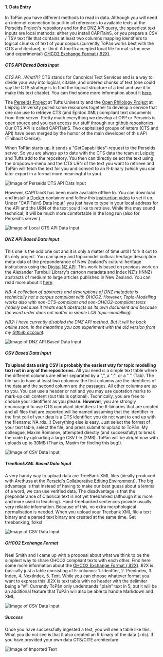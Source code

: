 #### 1. Data Entry

In ToPān you have different methods to read in data. Although you will need an internet connection to pull-in all references to available texts at the Perseids Project's repository and for the DNZ API query, the speediest text inputs are local methods: either you install CAPITainS, or you prepare a CSV / TSV text file that contains at least two columns mapping identifiers to logical chunks of text of your corpus (currently ToPan works best with the CTS architecture), or third. A fourth accepted local file format is the new (and experimental) <a href="http://neelsmith.github.io/2016/07/11/textformats/" target="_blank">OHCO2 Exchange Format (.82X)</a>.

##### CTS API Based Data Input

*CTS AP...What?!?* CTS stands for Canonical Text Services and is a way to divide your way into logical, citable, and ordered chunks of text (one could say the CTS strategy is to find the logical structure of a text and use it to make this text citable). You can find some more information about it 
<a href="http://cite-architecture.github.io" target="_blank">here</a>.

The <a href="http://www.perseids.org" target="_blank">Perseids Project</a> at Tufts University and the <a href="http://www.dh.uni-leipzig.de" target="_blank">Open Philology Project</a> at Leipzig University pulled some resources together to develop a service that one can use to retrieve CTS (and Epidoc XML) compliant text documents from their server. Pretty much everything we develop at OPP or Perseids is open source and you can access our stuff through our github repositories. Our CTS API is called CAPITainS. Two capitalised groups of letters (CTS and API) have been merged by the humor of the main developer of this API (Thibault Clerice).

When ToPān starts up, it sends a "GetCapabilities"-request to the Perseids server. So you are always up to date with the CTS data the team at Leipzig and Tufts add to the repository. You then can directly select the text using the dropdown-menu and the CTS URN of the text you want to retrieve and ToPān will fetch the text for you and convert to an R-binary (which you can later export in a format more meaningful to you).

![Image of Perseids CTS API Data Input](/ScreenShots_ToPan/CTSAPIDataInput.png)

However, CAPITainS has been made available offline to. You can download and install a <a href="https://www.docker.com/products/docker-toolbox" target="_blank">Docker</a> container and follow this <a href="https://www.youtube.com/watch?v=_Vmwz_761GM" target="_blank">instruction video</a> to set it up. Under "CAPITainS Data Input" you just have to type in your local address for the API and the URN of the text you'd like to retrieve. While this may sound technical, it will be much more comfortable in the long run (also for Perseid's server.)

![Image of Local CTS API Data Input](/ScreenShots_ToPan/CAPITainSDataInput.png)

##### DNZ API Based Data Input

This one is the odd one out and it is only a matter of time until I fork it out to its only project. You can query and topicmodel cultural heritage description meta-data of the preponderance of New Zealand's cultural heritage institutions using the <a href="http://www.digitalnz.org/developers/api-docs-v3" target="_blank">Digital NZ API</a>. This work is based on previous work on the Alexander Turnbull Library's cartoon metadata and Index NZ's (INNZ) abstracts of medium to large articles published in New Zealand. You can read more about it <a href="http://ala.sagepub.com/content/early/2016/05/10/0955749016647821.full.pdf+html" target="_blank">here</a>.

*NB: A collection of abstracts and descriptions of DNZ metadata is technically not a corpus compliant with OHCO2. However, Topic-Modelling works also with non-CTS-compliant and non-OHCO2-compliant texts (mainly because it treats each abstracts as its own document and because the word order does not matter in simple LDA topic-modelling).*

*NB2: I have currently disabled the DNZ API method. But it will be back online soon. In the meantime you can experiment with the old version from my <a href="https://github.com/ThomasK81/TopicModellingR" target="_blank">Github account</a>.*

![Image of DNZ API Based Data Input](/ScreenShots_ToPan/DNZAPIDataInput.png)

##### CSV Based Data Input

**To upload data using CSV is probably the easiest way for topic modelling text not in any of the repositories.** All you need is a simple text table where the different columns are either separated by a ",", a ";", or a "	" (Tab). The file has to have at least two columns: the first columns are the identifiers of the data and the second column are the passages. All other columns are up to you. You can use a header or not and you may use quotation marks to mark-up cell content (but this is optional). Technically, you are free to choose your identifiers as you please. **However**, you are strongly encouraged to use CTS compliant identifiers: the R-binaries that are created and all files that are exported will be named assuming that the identifier in the first cell of your data is a CTS identifier: you do not want to end up with the filename: NA.rds. ;)
Everything else is easy. Just select the format of your text table, select the file, and press submit to upload to ToPān. My colleague, Maxim Romanov, attempted directly (and successfully) to break the code by uploading a large CSV file (2MB). ToPān will be alright now with uploads up to 30MB (Thanks, Maxim for finding this bug!). 

![Image of CSV Data Input](/ScreenShots_ToPan/CSVDataInput.png)

##### TreeBankXML Based Data Input

A very handy way to upload data are TreeBank XML files (ideally produced with Arethusa at the <a href="http://sites.tufts.edu/perseids/instructions/treebanking-instructions/" target="_blank">Perseid's Collaborative Editing Environment</a>). The big advantage is that instead of having to make our best guess about a lemma of a word, we can use verified data. The disadvantage is that the preponderance of Classical text is not yet treebanked (although it is more and more used in teaching). Hand-treebanked sentences provide usually very reliable information. Because of this, no extra morphological normalisation is needed. When you upload your Treebank XML file a text binary and a parsed text binary are created at the same time. Get treebanking, folks! 

![Image of CSV Data Input](/ScreenShots_ToPan/TreeBankDataInput.png)

##### OHCO2 Exchange Format

Neel Smith and I came up with a proposal about what we think to be the simplest way to share OHCO2 compliant texts with each other. Find here some more information about the <a href="http://neelsmith.github.io/2016/07/11/textformats/" target="_blank">OHCO2 Exchange Format (.82X)</a>. 
82X is basically just a table consisting of 5-columns: 1. Identfier, 2. PrevIndex, 3. Index, 4. NextIndex, 5. Text. While you can choose whatever format you want to express this .82X is text table with no header with the delimiter being a "#". Currently ToPān only understands "plain" text in 5, but it will be an additional feature that ToPān will also be able to handle Markdown and XML.

![Image of CSV Data Input](/ScreenShots_ToPan/82XDataInput.png)

##### Success

Once you have successfully ingested a text, you will see a table like this. What you do not see is that it also created an R binary of the data (.rds). If you have provided your own data CTS/CITE architecture

![Image of Imported Text](/ScreenShots_ToPan/CSVDataInput2.png)